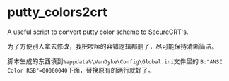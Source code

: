 # putty_colors2crt
A useful script to convert putty color scheme to SecureCRT's.

为了方便别人拿去修改，我把啰嗦的容错逻辑都删了，尽可能保持清晰简洁。

脚本生成的东西填到`%appdata%\VanDyke\Config\Global.ini`文件里的
`B:"ANSI Color RGB"=00000040`下面，替换原有的两行就好了。